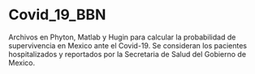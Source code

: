 # Covid_19_BBN
Archivos en Phyton, Matlab y Hugin para calcular la probabilidad de supervivencia en Mexico ante el Covid-19. Se consideran los pacientes hospitalizados y reportados por la Secretaria de Salud del Gobierno de Mexico.
